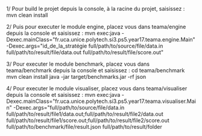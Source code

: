 1/ Pour build le projet depuis la console, à la racine du projet, saisissez :
mvn clean install

2/ Puis pour executer le module engine, placez vous dans teama/engine depuis la console et saisissez :
mvn exec:java -Dexec.mainClass="fr.uca.unice.polytech.si3.ps5.year17.teama.engine.Main" -Dexec.args="id_de_la_stratégie full/path/to/source/file/data.in full/path/to/result/file/data.out full/path/to/result/file/score.out"

3/ Pour executer le module benchmark, placez vous dans teama/benchmark depuis la console et saisissez :
cd teama/benchmark
mvn clean install
java -jar target/benchmarks.jar -rf json

4/ Pour executer le module visualiser, placez vous dans teama/visualiser depuis la console et saisissez :
mvn exec:java -Dexec.mainClass="fr.uca.unice.polytech.si3.ps5.year17.teama.visualiser.Main" -Dexec.args="full/path/to/source/file/data.in full/path/to/result/file1/data.out;full/path/to/result/file2/data.out full/path/to/result/file1/score.out;full/path/to/result/file2/score.out full/path/to/benchmark/file/result.json full/path/to/result/folder
